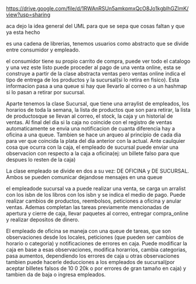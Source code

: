 https://drive.google.com/file/d/1RWAnRSUn5amkpmxQcO8Jo1kgblhGZlmK/view?usp=sharing

aca dejo la idea general  del UML para que se sepa que cosas faltan y que ya esta hecho

es una cadena de librerias, tenemos usuarios como abstracto que se divide entre consumidor y empleado.

el  consumidor tiene su propio carrito de compra, puede ver todo el catalogo y una vez este listo puede proceder al pago de una venta online, esta se construye a partir de la clase abstracta ventas pero ventas online indica el tipo de entrega de los productos y la sucursal(si lo retira en fisico). Esta informacion pasa a una queue si hay que llevarlo al correo o a un hashmap si lo pasan a retirar por sucursal.

Aparte tenemos la clase Sucursal, que tiene una arraylist de empleados, los horarios de toda la semana, la lista de productos que son para retirar, la lista de productosque se llevan al correo, el stock, la caja y un historial de ventas. Al final del dia si la caja no coincide con el registro de ventas automaticamente se envia una notificacion de cuanta diferencia hay a oficina a una queue. Tambien se hace un arqueo al principio de cada dia para ver que coincida la plata del dia anterior con la actual. Ante caulquier cosa que ocurra con la caja, el empleado de sucursal puede enviar una observacion con respecto a la caja a oficina(ej: un billete falso para que despues lo resten de la caja)

La clase empleado se divide en dos a su vez: DE OFICINA y DE SUCURSAL. Ambos se pueden comunicar dejandose mensajes en una queue

el empleadode sucursal va a puede realizar una venta, se carga un arralist con los isbn de los libros con los isbn y se indica el medio de pago. Puede realizar cambios de productos, reembolsos, peticiones a oficina y anular ventas. Ademas completan las tareas previamente mencionadas de apertura y cierre de caja, llevar paquetes al correo, entregar compra_online y realizar depositos de dinero.

El empleado de oficina se maneja con una queue de tareas, que son observaciones desde los locales, peticiones (que pueden ser cambios de horario o categoria) y notificaciones de errores en caja. Puede modificar la caja en base a esas observaciones, modifica horarrios, cambia categorias, pasa aumentos, dependiendo los errores de caja u otras observaciones tambien puede hacerle deducciones a los empleados de sucursal(por aceptar billetes falsos de 10 0 20k o por errores de gran tamaño en caja) y tambien da de baja o ingresa empleados.



